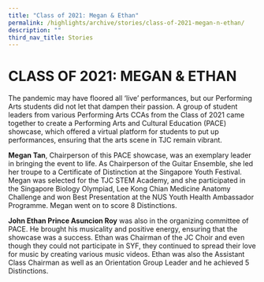 ```yaml
---
title: "Class of 2021: Megan & Ethan"
permalink: /highlights/archive/stories/class-of-2021-megan-n-ethan/
description: ""
third_nav_title: Stories
---
```

# CLASS OF 2021: MEGAN & ETHAN

The pandemic may have floored all ‘live’ performances, but our Performing Arts students did not let that dampen their passion. A group of student leaders from various Performing Arts CCAs from the Class of 2021 came together to create a Performing Arts and Cultural Education (PACE) showcase, which offered a virtual platform for students to put up performances, ensuring that the arts scene in TJC remain vibrant.

  

**Megan Tan**, Chairperson of this PACE showcase, was an exemplary leader in bringing the event to life. As Chairperson of the Guitar Ensemble, she led her troupe to a Certificate of Distinction at the Singapore Youth Festival. Megan was selected for the TJC STEM Academy, and she participated in the Singapore Biology Olympiad, Lee Kong Chian Medicine Anatomy Challenge and won Best Presentation at the NUS Youth Health Ambassador Programme. Megan went on to score 8 Distinctions.

  

**John Ethan Prince Asuncion Roy** was also in the organizing committee of PACE. He brought his musicality and positive energy, ensuring that the showcase was a success. Ethan was Chairman of the JC Choir and even though they could not participate in SYF, they continued to spread their love for music by creating various music videos. Ethan was also the Assistant Class Chairman as well as an Orientation Group Leader and he achieved 5 Distinctions.